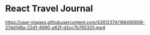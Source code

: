 # React Travel Journal

https://user-images.githubusercontent.com/42612374/168490608-27dd1d8a-22d1-4990-a62f-d2cc7b785325.mp4
